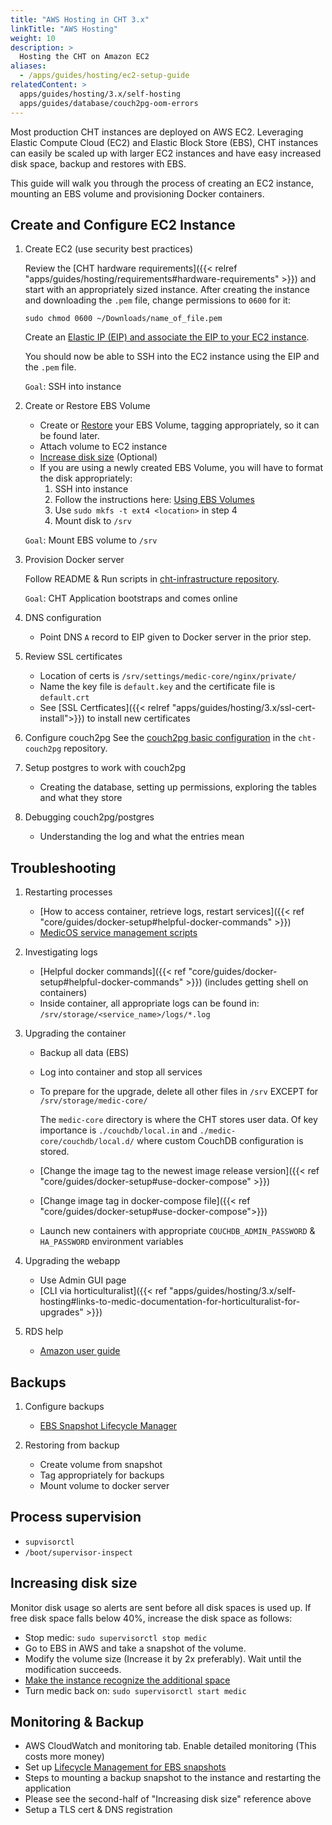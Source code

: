 ```yaml
---
title: "AWS Hosting in CHT 3.x"
linkTitle: "AWS Hosting"
weight: 10
description: >
  Hosting the CHT on Amazon EC2
aliases:
  - /apps/guides/hosting/ec2-setup-guide
relatedContent: >
  apps/guides/hosting/3.x/self-hosting
  apps/guides/database/couch2pg-oom-errors
---
```



Most production CHT instances are deployed on AWS EC2.  Leveraging Elastic Compute Cloud (EC2) and Elastic Block Store (EBS), CHT instances can easily be scaled up with larger EC2 instances and have easy increased disk space, backup and restores with EBS.

This guide will walk you through the process of creating an EC2 instance, mounting an EBS volume and provisioning Docker containers.

## Create and Configure EC2 Instance 

1. Create EC2 (use security best practices)

    Review the [CHT hardware requirements]({{< relref "apps/guides/hosting/requirements#hardware-requirements" >}}) and start with an appropriately sized instance. After creating the instance and downloading the `.pem` file, change permissions to `0600` for it:
    
    ```
    sudo chmod 0600 ~/Downloads/name_of_file.pem
    ```
    
    Create  an [Elastic IP (EIP) and associate the EIP to your EC2 instance](https://docs.aws.amazon.com/AWSEC2/latest/UserGuide/elastic-ip-addresses-eip.html).
    
    You should now be able to SSH into the EC2 instance using the EIP and the `.pem` file.
    
    `Goal`: SSH into instance


1. Create or Restore EBS Volume

    - Create or [Restore](https://docs.aws.amazon.com/AWSEC2/latest/WindowsGuide/ebs-restoring-volume.html) your EBS Volume, tagging appropriately, so it can be found later. 
    - Attach volume to EC2 instance
    - [Increase disk size](https://docs.aws.amazon.com/AWSEC2/latest/UserGuide/recognize-expanded-volume-linux.html) (Optional)    
    - If you are using a newly created EBS Volume, you will have to format the disk appropriately:
        1) SSH into instance
        2) Follow the instructions here: [Using EBS Volumes](https://docs.aws.amazon.com/AWSEC2/latest/UserGuide/ebs-using-volumes.html)
        3) Use `sudo mkfs -t ext4 <location>` in step 4
        4) Mount disk to `/srv`
    
    `Goal`: Mount EBS volume to `/srv`

1. Provision Docker server

    Follow README & Run scripts in [cht-infrastructure repository](https://github.com/medic/cht-infrastructure/tree/master/self-hosting/prepare-system).
    
    `Goal`: CHT Application bootstraps and comes online

1. DNS configuration
    - Point DNS `A` record to EIP given to Docker server in the prior step.

1. Review SSL certificates
    - Location of certs is `/srv/settings/medic-core/nginx/private/`
    - Name the key file is `default.key` and the certificate file is `default.crt`
    - See [SSL Certficates]({{< relref "apps/guides/hosting/3.x/ssl-cert-install">}}) to install new certificates

1. Configure couch2pg
    See the [couch2pg basic configuration](https://github.com/medic/cht-couch2pg/blob/main/README.md) in the `cht-couch2pg` repository.

1. Setup postgres to work with couch2pg
    - Creating the database, setting up permissions, exploring the tables and what they store

1. Debugging couch2pg/postgres
    - Understanding the log and what the entries mean

## Troubleshooting

1. Restarting processes
    - [How to access container, retrieve logs, restart services]({{< ref "core/guides/docker-setup#helpful-docker-commands" >}})
    - [MedicOS service management scripts](https://github.com/medic/medic-os#user-content-service-management-scripts)

1. Investigating logs
    - [Helpful docker commands]({{< ref "core/guides/docker-setup#helpful-docker-commands" >}}) (includes getting shell on containers)
    - Inside container, all appropriate logs can be found in: `/srv/storage/<service_name>/logs/*.log`

1. Upgrading the container
    - Backup all data (EBS) 
    - Log into container and stop all services
    - To prepare for the upgrade, delete all other files in `/srv` EXCEPT for `/srv/storage/medic-core/`
      
      The `medic-core` directory is where the CHT stores user data. Of key importance is `./couchdb/local.in` and `./medic-core/couchdb/local.d/` where custom CouchDB configuration is stored.
    - [Change the image tag to the newest image release version]({{< ref "core/guides/docker-setup#use-docker-compose" >}})
    - [Change image tag in docker-compose file]({{< ref "core/guides/docker-setup#use-docker-compose">}})
    - Launch new containers with appropriate `COUCHDB_ADMIN_PASSWORD` & `HA_PASSWORD` environment variables

1. Upgrading the webapp
    - Use Admin GUI page
    - [CLI via horticulturalist]({{< ref "apps/guides/hosting/3.x/self-hosting#links-to-medic-documentation-for-horticulturalist-for-upgrades" >}})

1. RDS help

    - [Amazon user guide](https://docs.aws.amazon.com/AmazonRDS/latest/UserGuide/Welcome.html)

## Backups 

1. Configure backups
    - [EBS Snapshot Lifecycle Manager](https://docs.aws.amazon.com/AWSEC2/latest/UserGuide/snapshot-lifecycle.html)

1. Restoring from backup
    - Create volume from snapshot
    - Tag appropriately for backups
    - Mount volume to docker server

## Process supervision
- `supvisorctl`
- `/boot/supervisor-inspect`

## Increasing disk size

Monitor disk usage so alerts are sent before all disk spaces is used up.  If free disk space falls below 40%, increase the disk space as follows:

* Stop medic: `sudo supervisorctl stop medic`
* Go to EBS in AWS and take a snapshot of the volume.
* Modify the volume size (Increase it by 2x preferably). Wait until the modification succeeds.
* [Make the instance recognize the additional space](https://docs.aws.amazon.com/AWSEC2/latest/UserGuide/recognize-expanded-volume-linux.html)
* Turn medic back on: `sudo supervisorctl start medic`

## Monitoring & Backup
* AWS CloudWatch and monitoring tab. Enable detailed monitoring (This costs more money)
* Set up [Lifecycle Management for EBS snapshots](https://docs.aws.amazon.com/AWSEC2/latest/UserGuide/snapshot-lifecycle.html#snapshot-lifecycle-console)
* Steps to mounting a backup snapshot to the instance and restarting the application
* Please see the second-half of "Increasing disk size" reference above
* Setup a TLS cert & DNS registration
